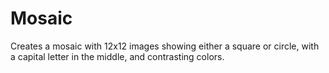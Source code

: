 # Mosaic
Creates a mosaic with 12x12 images showing either a square or circle, with a capital letter in the middle, and contrasting colors.
